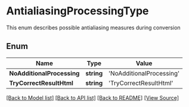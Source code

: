 # AntialiasingProcessingType
This enum describes possible antialiasing measures during conversion

## Enum
Name | Type | Value
------------ | ------------- | -------------
**NoAdditionalProcessing** | **string** | 'NoAdditionalProcessing'
**TryCorrectResultHtml** | **string** | 'TryCorrectResultHtml'

[[Back to Model list]](../README.md#documentation-for-models) [[Back to API list]](../README.md#documentation-for-api-endpoints) [[Back to README]](../README.md) [[View Source]](../src/models/antialiasingProcessingType.ts)


